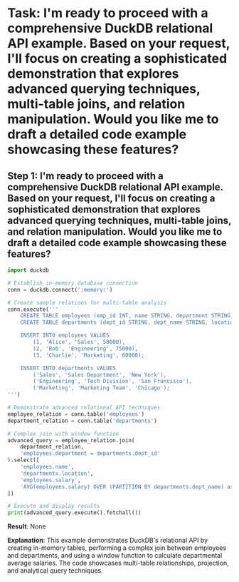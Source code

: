 # Task: I'm ready to proceed with a comprehensive DuckDB relational API example. Based on your request, I'll focus on creating a sophisticated demonstration that explores advanced querying techniques, multi-table joins, and relation manipulation. Would you like me to draft a detailed code example showcasing these features?

## Step 1: I'm ready to proceed with a comprehensive DuckDB relational API example. Based on your request, I'll focus on creating a sophisticated demonstration that explores advanced querying techniques, multi-table joins, and relation manipulation. Would you like me to draft a detailed code example showcasing these features?

```python
import duckdb

# Establish in-memory database connection
conn = duckdb.connect(':memory:')

# Create sample relations for multi-table analysis
conn.execute('''
    CREATE TABLE employees (emp_id INT, name STRING, department STRING, salary DECIMAL);
    CREATE TABLE departments (dept_id STRING, dept_name STRING, location STRING);

    INSERT INTO employees VALUES 
        (1, 'Alice', 'Sales', 50000),
        (2, 'Bob', 'Engineering', 75000),
        (3, 'Charlie', 'Marketing', 60000);

    INSERT INTO departments VALUES 
        ('Sales', 'Sales Department', 'New York'),
        ('Engineering', 'Tech Division', 'San Francisco'),
        ('Marketing', 'Marketing Team', 'Chicago');
''')

# Demonstrate advanced relational API techniques
employee_relation = conn.table('employees')
department_relation = conn.table('departments')

# Complex join with window function
advanced_query = employee_relation.join(
    department_relation, 
    'employees.department = departments.dept_id'
).select([
    'employees.name', 
    'departments.location', 
    'employees.salary', 
    'AVG(employees.salary) OVER (PARTITION BY departments.dept_name) as dept_avg_salary'
])

# Execute and display results
print(advanced_query.execute().fetchall())
```

**Result**: None

**Explanation**: This example demonstrates DuckDB's relational API by creating in-memory tables, performing a complex join between employees and departments, and using a window function to calculate departmental average salaries. The code showcases multi-table relationships, projection, and analytical query techniques.
